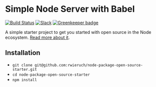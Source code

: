 # Simple Node Server with Babel

[![Build Status](https://travis-ci.org/rwieruch/node-package-open-source-starter.svg?branch=master)](https://travis-ci.org/rwieruch/node-babel-server) [![Slack](https://slack-the-road-to-learn-react.wieruch.com/badge.svg)](https://slack-the-road-to-learn-react.wieruch.com/) [![Greenkeeper badge](https://badges.greenkeeper.io/rwieruch/node-package-open-source-starter.svg)](https://greenkeeper.io/)

A simple starter project to get you started with open source in the Node ecosystem. [Read more about it](https://www.robinwieruch.de/publish-npm-package-node/).

## Installation

* `git clone git@github.com:rwieruch/node-package-open-source-starter.git`
* `cd node-package-open-source-starter`
* `npm install`
